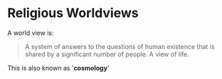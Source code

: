 # Religious Worldviews
A world view is:
> A system of answers to the questions of human existence that is shared by a significant number of people. A view of life.

This is also known as '**cosmology**'